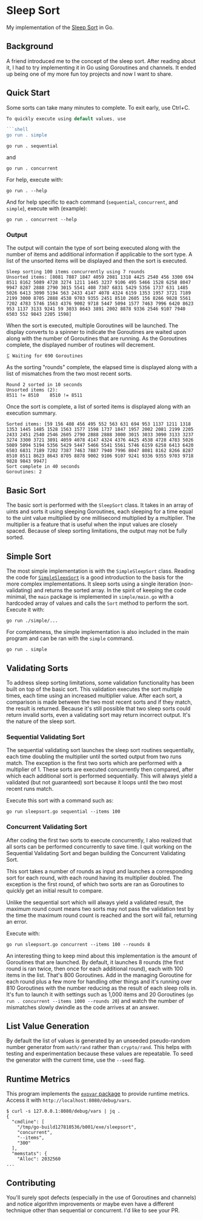 # Sleep Sort

My implementation of the [Sleep Sort][sleep-sort] in Go.

## Background

A friend introduced me to the concept of the sleep sort. After reading
about it, I had to try implementing it in Go using Goroutines and
channels. It ended up being one of my more fun toy projects and now I
want to share.

## Quick Start

Some sorts can take many minutes to complete. To exit early, use Ctrl+C.

```go
To quickly execute using default values, use

```shell
go run . simple
```

```shell
go run . sequential
```

and

```shell
go run . concurrent
```

For help, execute with:

```shell
go run . --help
```

And for help specific to each command (`sequential`, `concurrent`, and
`simple`), execute with (example):

```shell
go run . concurrent --help
```

### Output

The output will contain the type of sort being executed along with the number of items and additional information if applicable to the sort type. A list of the unsorted items will be displayed and then the sort is executed.

```text
Sleep sorting 100 items concurrently using 7 rounds
Unsorted items: [8081 7887 1847 4059 2081 1318 4425 2540 456 3300 694 8511 8162 5089 4728 3274 1211 1445 3237 9106 495 5466 1528 6258 8047 9947 8287 2888 2790 3015 5541 408 7387 6831 5429 5356 1737 631 1485 5026 6413 3090 5194 563 2433 4147 4078 4324 6159 1353 1957 3721 7189 2199 3000 8705 2888 4538 9703 9355 2451 8510 2605 156 8266 9828 5561 7202 4783 5746 1563 4376 9002 9718 5447 5094 1577 7463 7996 6420 8623 953 1137 3133 9241 59 3033 8643 3891 2002 8878 9336 2546 9107 7940 6503 552 9843 2205 1598]
```

When the sort is executed, multiple Goroutines will be launched. The display converts to a spinner to indicate the Goroutines are waited upon along with the number of Goroutines that are running. As the Goroutines complete, the displayed number of routines will decrement.

```text
⣯ Waiting for 690 Goroutines
```

As the sorting "rounds" complete, the elapsed time is displayed along with a list of mismatches from the two most recent sorts.

```text
Round 2 sorted in 10 seconds
Unsorted items (2):
8511 != 8510    8510 != 8511
```

Once the sort is complete, a list of sorted items is displayed along with an execution summary.

```text
Sorted items: [59 156 408 456 495 552 563 631 694 953 1137 1211 1318 1353 1445 1485 1528 1563 1577 1598 1737 1847 1957 2002 2081 2199 2205 2433 2451 2540 2546 2605 2790 2888 2888 3000 3015 3033 3090 3133 3237 3274 3300 3721 3891 4059 4078 4147 4324 4376 4425 4538 4728 4783 5026 5089 5094 5194 5356 5429 5447 5466 5541 5561 5746 6159 6258 6413 6420 6503 6831 7189 7202 7387 7463 7887 7940 7996 8047 8081 8162 8266 8287 8510 8511 8623 8643 8705 8878 9002 9106 9107 9241 9336 9355 9703 9718 9828 9843 9947]
Sort complete in 40 seconds
Goroutines: 2
```

## Basic Sort

The basic sort is performed with the `SleepSort` class. It takes in an
array of uints and sorts it using sleeping Goroutines, each sleeping
for a time equal to the uint value multiplied by one millisecond
multiplied by a multiplier. The multiplier is a feature that is useful
when the input values are closely spaced. Because of sleep sorting
limitations, the output may not be fully sorted.

## Simple Sort

The most simple implementation is with the `SimpleSleepSort` class.
Reading the code for
[`SimpleSleepSort`](internal/simplesleepsort/simplesleepsort.go) is a
good introduction to the basis for the more complex implementations.
It sleep sorts using a single iteration (non-validating) and returns
the sorted array. In the spirit of keeping the code minimal, the
`main` package is implemented in `simple/main.go` with a hardcoded
array of values and calls the `Sort` method to perform the sort.
Execute it with:

```shell
go run ./simple/...
```

For completeness, the simple implementation is also included in the
main program and can be ran with the `simple` command.

```shell
go run . simple
```

## Validating Sorts

To address sleep sorting limitations, some validation functionality
has been built on top of the basic sort. This validation executes the
sort multiple times, each time using an increased multiplier value.
After each sort, a comparison is made between the two most recent
sorts and if they match, the result is returned. Because it's still
possible that two sleep sorts could return invalid sorts, even a
validating sort may return incorrect output. It's the nature of the
sleep sort.

### Sequential Validating Sort

The sequential validating sort launches the sleep sort routines
sequentially, each time doubling the multiplier until the sorted
output from two runs match. The exception is the first two sorts which
are performed with a multiplier of 1. These sorts are executed
concurrently then compared, after which each additional sort is
performed sequentially. This will always yield a validated (but not
guaranteed) sort because it loops until the two most recent runs
match.

Execute this sort with a command such as:

```shell
go run sleepsort.go sequential --items 100
```

### Concurrent Validating Sort

After coding the first two sorts to execute concurrently, I
also realized that all sorts can be performed concurrently to save
time. I quit working on the Sequential Validating Sort and began
building the Concurrent Validating Sort.

This sort takes a number of rounds as input and launches a
corresponding sort for each round, with each round having its
multiplier doubled. The exception is the first round, of which two
sorts are ran as Goroutines to quickly get an initial result to
compare.

Unlike the sequential sort which will always yield a validated result,
the maximum round count means two sorts may not pass the validation
test by the time the maximum round count is reached and the sort will
fail, returning an error.

Execute with:

```shell
go run sleepsort.go concurrent --items 100 --rounds 8
```

An interesting thing to keep mind about this implementation is the
amount of Goroutines that are launched. By default, it launches 8
rounds (the first round is ran twice, then once for each additional
round), each with 100 items in the list. That's 800 Goroutines. Add in
the managing Goroutine for each round plus a few more for handling
other things and it's running over 810 Goroutines with the number
reducing as the result of each sleep rolls in. It's fun to launch it
with settings such as 1,000 items and 20 Goroutines (`go run .
concurrent --items 1000 --rounds 20`) and watch the number of
mismatches slowly dwindle as the code arrives at an answer.

## List Value Generation

By default the list of values is generated by an unseeded
pseudo-random number generator from `math/rand` rather than
`crypto/rand`. This helps with testing and experimentation because
these values are repeatable. To seed the generator with the current
time, use the `--seed` flag.

## Runtime Metrics

This program implements the [`expvar` package][expvar] to provide runtime metrics. Access it with `http://localhost:8080/debug/vars`.

```shell
$ curl -s 127.0.0.1:8080/debug/vars | jq .
{
  "cmdline": [
    "/tmp/go-build127810536/b001/exe/sleepsort",
    "concurrent",
    "--items",
    "300"
  ],
  "memstats": {
    "Alloc": 2032560
...
```

## Contributing

You'll surely spot defects (especially in the use of Goroutines and channels) and notice algorithm improvements or maybe even have a different technique other than sequential or concurrent. I'd like to see your PR.

[expvar]: https://pkg.go.dev/expvar
[sleep-sort]: https://www.geeksforgeeks.org/sleep-sort-king-laziness-sorting-sleeping/
